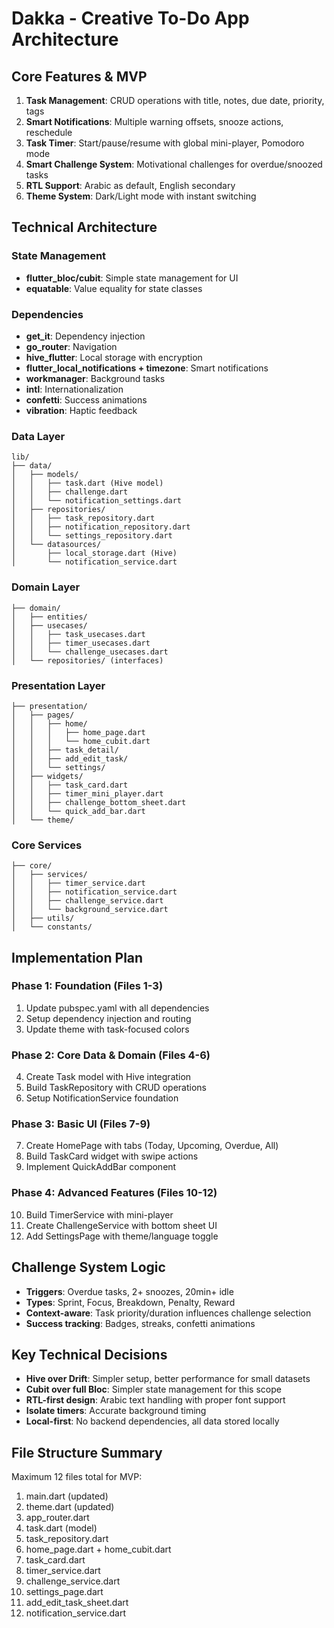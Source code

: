 # Dakka - Creative To-Do App Architecture

## Core Features & MVP
1. **Task Management**: CRUD operations with title, notes, due date, priority, tags
2. **Smart Notifications**: Multiple warning offsets, snooze actions, reschedule
3. **Task Timer**: Start/pause/resume with global mini-player, Pomodoro mode
4. **Smart Challenge System**: Motivational challenges for overdue/snoozed tasks
5. **RTL Support**: Arabic as default, English secondary
6. **Theme System**: Dark/Light mode with instant switching

## Technical Architecture

### State Management
- **flutter_bloc/cubit**: Simple state management for UI
- **equatable**: Value equality for state classes

### Dependencies
- **get_it**: Dependency injection
- **go_router**: Navigation
- **hive_flutter**: Local storage with encryption
- **flutter_local_notifications + timezone**: Smart notifications
- **workmanager**: Background tasks
- **intl**: Internationalization
- **confetti**: Success animations
- **vibration**: Haptic feedback

### Data Layer
```
lib/
├── data/
│   ├── models/
│   │   ├── task.dart (Hive model)
│   │   ├── challenge.dart
│   │   └── notification_settings.dart
│   ├── repositories/
│   │   ├── task_repository.dart
│   │   ├── notification_repository.dart
│   │   └── settings_repository.dart
│   └── datasources/
│       ├── local_storage.dart (Hive)
│       └── notification_service.dart
```

### Domain Layer
```
├── domain/
│   ├── entities/
│   ├── usecases/
│   │   ├── task_usecases.dart
│   │   ├── timer_usecases.dart
│   │   └── challenge_usecases.dart
│   └── repositories/ (interfaces)
```

### Presentation Layer
```
├── presentation/
│   ├── pages/
│   │   ├── home/
│   │   │   ├── home_page.dart
│   │   │   └── home_cubit.dart
│   │   ├── task_detail/
│   │   ├── add_edit_task/
│   │   └── settings/
│   ├── widgets/
│   │   ├── task_card.dart
│   │   ├── timer_mini_player.dart
│   │   ├── challenge_bottom_sheet.dart
│   │   └── quick_add_bar.dart
│   └── theme/
```

### Core Services
```
├── core/
│   ├── services/
│   │   ├── timer_service.dart
│   │   ├── notification_service.dart
│   │   ├── challenge_service.dart
│   │   └── background_service.dart
│   ├── utils/
│   └── constants/
```

## Implementation Plan

### Phase 1: Foundation (Files 1-3)
1. Update pubspec.yaml with all dependencies
2. Setup dependency injection and routing
3. Update theme with task-focused colors

### Phase 2: Core Data & Domain (Files 4-6)
4. Create Task model with Hive integration
5. Build TaskRepository with CRUD operations
6. Setup NotificationService foundation

### Phase 3: Basic UI (Files 7-9)
7. Create HomePage with tabs (Today, Upcoming, Overdue, All)
8. Build TaskCard widget with swipe actions
9. Implement QuickAddBar component

### Phase 4: Advanced Features (Files 10-12)
10. Build TimerService with mini-player
11. Create ChallengeService with bottom sheet UI
12. Add SettingsPage with theme/language toggle

## Challenge System Logic
- **Triggers**: Overdue tasks, 2+ snoozes, 20min+ idle
- **Types**: Sprint, Focus, Breakdown, Penalty, Reward
- **Context-aware**: Task priority/duration influences challenge selection
- **Success tracking**: Badges, streaks, confetti animations

## Key Technical Decisions
- **Hive over Drift**: Simpler setup, better performance for small datasets
- **Cubit over full Bloc**: Simpler state management for this scope
- **RTL-first design**: Arabic text handling with proper font support
- **Isolate timers**: Accurate background timing
- **Local-first**: No backend dependencies, all data stored locally

## File Structure Summary
Maximum 12 files total for MVP:
1. main.dart (updated)
2. theme.dart (updated) 
3. app_router.dart
4. task.dart (model)
5. task_repository.dart
6. home_page.dart + home_cubit.dart
7. task_card.dart
8. timer_service.dart
9. challenge_service.dart
10. settings_page.dart
11. add_edit_task_sheet.dart
12. notification_service.dart